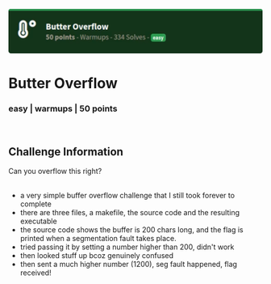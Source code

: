 ![](images/5-header.png)

# Butter Overflow
### easy | warmups | 50 points  
<br/>

## Challenge Information
Can you overflow this right?
<br/><br />

- a very simple buffer overflow challenge that I still took forever to complete
- there are three files, a makefile, the source code and the resulting executable
- the source code shows the buffer is 200 chars long, and the flag is printed when a segmentation fault takes place.
- tried passing it by setting a number higher than 200, didn't work
- then looked stuff up bcoz genuinely confused
- then sent a much higher number (1200), seg fault happened, flag received!